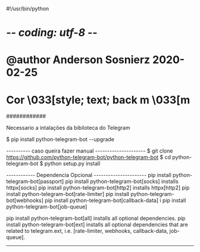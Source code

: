 #!/usr/bin/python
# -*- coding: utf-8 -*-

# @author Anderson Sosnierz 2020-02-25
# Cor \033[style; text; back m \033[m

############

Necessario a intalações da bibiloteca do Telegram

$ pip install python-telegram-bot --upgrade

---------- caso queira fazer manual ---------------------
$ git clone https://github.com/python-telegram-bot/python-telegram-bot
$ cd python-telegram-bot
$ python setup.py install

------------ Dependencia Opcional ----------------------
pip install python-telegram-bot[passport] 
pip install python-telegram-bot[socks] installs httpx[socks]
pip install python-telegram-bot[http2] installs httpx[http2]
pip install python-telegram-bot[rate-limiter] 
pip install python-telegram-bot[webhooks] 
pip install python-telegram-bot[callback-data] i
pip install python-telegram-bot[job-queue] 


pip install python-telegram-bot[all] installs all optional dependencies.
pip install python-telegram-bot[ext] installs all optional dependencies that are related to telegram.ext, i.e. [rate-limiter, webhooks, callback-data, job-queue].

-----------------------------------------------------------